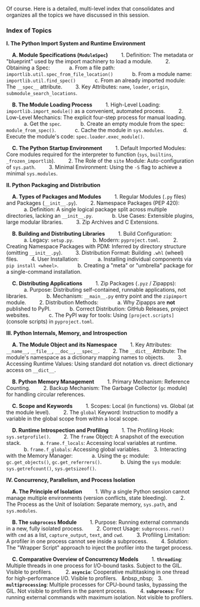 Of course. Here is a detailed, multi-level index that consolidates and organizes all the topics we have discussed in this session.

### **Index of Topics**

**I. The Python Import System and Runtime Environment**

&nbsp;&nbsp;&nbsp;&nbsp;**A. Module Specifications (`ModuleSpec`)**
&nbsp;&nbsp;&nbsp;&nbsp;&nbsp;&nbsp;&nbsp;&nbsp;1. Definition: The metadata or "blueprint" used by the import machinery to load a module.
&nbsp;&nbsp;&nbsp;&nbsp;&nbsp;&nbsp;&nbsp;&nbsp;2. Obtaining a Spec:
&nbsp;&nbsp;&nbsp;&nbsp;&nbsp;&nbsp;&nbsp;&nbsp;&nbsp;&nbsp;&nbsp;&nbsp;a. From a file path: `importlib.util.spec_from_file_location()`
&nbsp;&nbsp;&nbsp;&nbsp;&nbsp;&nbsp;&nbsp;&nbsp;&nbsp;&nbsp;&nbsp;&nbsp;b. From a module name: `importlib.util.find_spec()`
&nbsp;&nbsp;&nbsp;&nbsp;&nbsp;&nbsp;&nbsp;&nbsp;&nbsp;&nbsp;&nbsp;&nbsp;c. From an already imported module: The `__spec__` attribute.
&nbsp;&nbsp;&nbsp;&nbsp;&nbsp;&nbsp;&nbsp;&nbsp;3. Key Attributes: `name`, `loader`, `origin`, `submodule_search_locations`.

&nbsp;&nbsp;&nbsp;&nbsp;**B. The Module Loading Process**
&nbsp;&nbsp;&nbsp;&nbsp;&nbsp;&nbsp;&nbsp;&nbsp;1. High-Level Loading: `importlib.import_module()` as a convenient, automated process.
&nbsp;&nbsp;&nbsp;&nbsp;&nbsp;&nbsp;&nbsp;&nbsp;2. Low-Level Mechanics: The explicit four-step process for manual loading.
&nbsp;&nbsp;&nbsp;&nbsp;&nbsp;&nbsp;&nbsp;&nbsp;&nbsp;&nbsp;&nbsp;&nbsp;a. Get the `spec`.
&nbsp;&nbsp;&nbsp;&nbsp;&nbsp;&nbsp;&nbsp;&nbsp;&nbsp;&nbsp;&nbsp;&nbsp;b. Create an empty module from the spec: `module_from_spec()`.
&nbsp;&nbsp;&nbsp;&nbsp;&nbsp;&nbsp;&nbsp;&nbsp;&nbsp;&nbsp;&nbsp;&nbsp;c. Cache the module in `sys.modules`.
&nbsp;&nbsp;&nbsp;&nbsp;&nbsp;&nbsp;&nbsp;&nbsp;&nbsp;&nbsp;&nbsp;&nbsp;d. Execute the module's code: `spec.loader.exec_module()`.

&nbsp;&nbsp;&nbsp;&nbsp;**C. The Python Startup Environment**
&nbsp;&nbsp;&nbsp;&nbsp;&nbsp;&nbsp;&nbsp;&nbsp;1. Default Imported Modules: Core modules required for the interpreter to function (`sys`, `builtins`, `_frozen_importlib`).
&nbsp;&nbsp;&nbsp;&nbsp;&nbsp;&nbsp;&nbsp;&nbsp;2. The Role of the `site` Module: Auto-configuration of `sys.path`.
&nbsp;&nbsp;&nbsp;&nbsp;&nbsp;&nbsp;&nbsp;&nbsp;3. Minimal Environment: Using the `-S` flag to achieve a minimal `sys.modules`.

**II. Python Packaging and Distribution**

&nbsp;&nbsp;&nbsp;&nbsp;**A. Types of Packages and Modules**
&nbsp;&nbsp;&nbsp;&nbsp;&nbsp;&nbsp;&nbsp;&nbsp;1. Regular Modules (`.py` files) and Packages (`__init__.py`).
&nbsp;&nbsp;&nbsp;&nbsp;&nbsp;&nbsp;&nbsp;&nbsp;2. Namespace Packages (PEP 420):
&nbsp;&nbsp;&nbsp;&nbsp;&nbsp;&nbsp;&nbsp;&nbsp;&nbsp;&nbsp;&nbsp;&nbsp;a. Definition: A single logical package split across multiple directories, lacking an `__init__.py`.
&nbsp;&nbsp;&nbsp;&nbsp;&nbsp;&nbsp;&nbsp;&nbsp;&nbsp;&nbsp;&nbsp;&nbsp;b. Use Cases: Extensible plugins, large modular libraries.
&nbsp;&nbsp;&nbsp;&nbsp;&nbsp;&nbsp;&nbsp;&nbsp;3. Zip Archives and C Extensions.

&nbsp;&nbsp;&nbsp;&nbsp;**B. Building and Distributing Libraries**
&nbsp;&nbsp;&nbsp;&nbsp;&nbsp;&nbsp;&nbsp;&nbsp;1. Build Configuration:
&nbsp;&nbsp;&nbsp;&nbsp;&nbsp;&nbsp;&nbsp;&nbsp;&nbsp;&nbsp;&nbsp;&nbsp;a. Legacy: `setup.py`.
&nbsp;&nbsp;&nbsp;&nbsp;&nbsp;&nbsp;&nbsp;&nbsp;&nbsp;&nbsp;&nbsp;&nbsp;b. Modern: `pyproject.toml`.
&nbsp;&nbsp;&nbsp;&nbsp;&nbsp;&nbsp;&nbsp;&nbsp;2. Creating Namespace Packages with PDM: Inferred by directory structure (omitting `__init__.py`).
&nbsp;&nbsp;&nbsp;&nbsp;&nbsp;&nbsp;&nbsp;&nbsp;3. Distribution Format: Building `.whl` (wheel) files.
&nbsp;&nbsp;&nbsp;&nbsp;&nbsp;&nbsp;&nbsp;&nbsp;4. User Installation:
&nbsp;&nbsp;&nbsp;&nbsp;&nbsp;&nbsp;&nbsp;&nbsp;&nbsp;&nbsp;&nbsp;&nbsp;a. Installing individual components via `pip install <wheel>`.
&nbsp;&nbsp;&nbsp;&nbsp;&nbsp;&nbsp;&nbsp;&nbsp;&nbsp;&nbsp;&nbsp;&nbsp;b. Creating a "meta" or "umbrella" package for a single-command installation.

&nbsp;&nbsp;&nbsp;&nbsp;**C. Distributing Applications**
&nbsp;&nbsp;&nbsp;&nbsp;&nbsp;&nbsp;&nbsp;&nbsp;1. Zip Packages (`.pyz` / Zipapps):
&nbsp;&nbsp;&nbsp;&nbsp;&nbsp;&nbsp;&nbsp;&nbsp;&nbsp;&nbsp;&nbsp;&nbsp;a. Purpose: Distributing self-contained, runnable applications, not libraries.
&nbsp;&nbsp;&nbsp;&nbsp;&nbsp;&nbsp;&nbsp;&nbsp;&nbsp;&nbsp;&nbsp;&nbsp;b. Mechanism: `__main__.py` entry point and the `zipimport` module.
&nbsp;&nbsp;&nbsp;&nbsp;&nbsp;&nbsp;&nbsp;&nbsp;2. Distribution Methods:
&nbsp;&nbsp;&nbsp;&nbsp;&nbsp;&nbsp;&nbsp;&nbsp;&nbsp;&nbsp;&nbsp;&nbsp;a. Why Zipapps are **not** published to PyPI.
&nbsp;&nbsp;&nbsp;&nbsp;&nbsp;&nbsp;&nbsp;&nbsp;&nbsp;&nbsp;&nbsp;&nbsp;b. Correct Distribution: GitHub Releases, project websites.
&nbsp;&nbsp;&nbsp;&nbsp;&nbsp;&nbsp;&nbsp;&nbsp;&nbsp;&nbsp;&nbsp;&nbsp;c. The PyPI way for tools: Using `[project.scripts]` (console scripts) in `pyproject.toml`.

**III. Python Internals, Memory, and Introspection**

&nbsp;&nbsp;&nbsp;&nbsp;**A. The Module Object and its Namespace**
&nbsp;&nbsp;&nbsp;&nbsp;&nbsp;&nbsp;&nbsp;&nbsp;1. Key Attributes: `__name__`, `__file__`, `__doc__`, `__spec__`.
&nbsp;&nbsp;&nbsp;&nbsp;&nbsp;&nbsp;&nbsp;&nbsp;2. The `__dict__` Attribute: The module's namespace as a dictionary mapping names to objects.
&nbsp;&nbsp;&nbsp;&nbsp;&nbsp;&nbsp;&nbsp;&nbsp;3. Accessing Runtime Values: Using standard dot notation vs. direct dictionary access on `__dict__`.

&nbsp;&nbsp;&nbsp;&nbsp;**B. Python Memory Management**
&nbsp;&nbsp;&nbsp;&nbsp;&nbsp;&nbsp;&nbsp;&nbsp;1. Primary Mechanism: Reference Counting.
&nbsp;&nbsp;&nbsp;&nbsp;&nbsp;&nbsp;&nbsp;&nbsp;2. Backup Mechanism: The Garbage Collector (`gc` module) for handling circular references.

&nbsp;&nbsp;&nbsp;&nbsp;**C. Scope and Keywords**
&nbsp;&nbsp;&nbsp;&nbsp;&nbsp;&nbsp;&nbsp;&nbsp;1. Scopes: Local (in functions) vs. Global (at the module level).
&nbsp;&nbsp;&nbsp;&nbsp;&nbsp;&nbsp;&nbsp;&nbsp;2. The `global` Keyword: Instruction to modify a variable in the global scope from within a local scope.

&nbsp;&nbsp;&nbsp;&nbsp;**D. Runtime Introspection and Profiling**
&nbsp;&nbsp;&nbsp;&nbsp;&nbsp;&nbsp;&nbsp;&nbsp;1. The Profiling Hook: `sys.setprofile()`.
&nbsp;&nbsp;&nbsp;&nbsp;&nbsp;&nbsp;&nbsp;&nbsp;2. The `frame` Object: A snapshot of the execution stack.
&nbsp;&nbsp;&nbsp;&nbsp;&nbsp;&nbsp;&nbsp;&nbsp;&nbsp;&nbsp;&nbsp;&nbsp;a. `frame.f_locals`: Accessing local variables at runtime.
&nbsp;&nbsp;&nbsp;&nbsp;&nbsp;&nbsp;&nbsp;&nbsp;&nbsp;&nbsp;&nbsp;&nbsp;b. `frame.f_globals`: Accessing global variables.
&nbsp;&nbsp;&nbsp;&nbsp;&nbsp;&nbsp;&nbsp;&nbsp;3. Interacting with the Memory Manager:
&nbsp;&nbsp;&nbsp;&nbsp;&nbsp;&nbsp;&nbsp;&nbsp;&nbsp;&nbsp;&nbsp;&nbsp;a. Using the `gc` module: `gc.get_objects()`, `gc.get_referrers()`.
&nbsp;&nbsp;&nbsp;&nbsp;&nbsp;&nbsp;&nbsp;&nbsp;&nbsp;&nbsp;&nbsp;&nbsp;b. Using the `sys` module: `sys.getrefcount()`, `sys.getsizeof()`.

**IV. Concurrency, Parallelism, and Process Isolation**

&nbsp;&nbsp;&nbsp;&nbsp;**A. The Principle of Isolation**
&nbsp;&nbsp;&nbsp;&nbsp;&nbsp;&nbsp;&nbsp;&nbsp;1. Why a single Python session cannot manage multiple environments (version conflicts, state bleeding).
&nbsp;&nbsp;&nbsp;&nbsp;&nbsp;&nbsp;&nbsp;&nbsp;2. The Process as the Unit of Isolation: Separate memory, `sys.path`, and `sys.modules`.

&nbsp;&nbsp;&nbsp;&nbsp;**B. The `subprocess` Module**
&nbsp;&nbsp;&nbsp;&nbsp;&nbsp;&nbsp;&nbsp;&nbsp;1. Purpose: Running external commands in a new, fully isolated process.
&nbsp;&nbsp;&nbsp;&nbsp;&nbsp;&nbsp;&nbsp;&nbsp;2. Correct Usage: `subprocess.run()` with `cmd` as a list, `capture_output`, `text`, and `cwd`.
&nbsp;&nbsp;&nbsp;&nbsp;&nbsp;&nbsp;&nbsp;&nbsp;3. Profiling Limitation: A profiler in one process cannot see inside a subprocess.
&nbsp;&nbsp;&nbsp;&nbsp;&nbsp;&nbsp;&nbsp;&nbsp;4. Solution: The "Wrapper Script" approach to inject the profiler into the target process.

&nbsp;&nbsp;&nbsp;&nbsp;**C. Comparative Overview of Concurrency Models**
&nbsp;&nbsp;&nbsp;&nbsp;&nbsp;&nbsp;&nbsp;&nbsp;1. **`threading`**: Multiple threads in one process for I/O-bound tasks. Subject to the GIL. Visible to profilers.
&nbsp;&nbsp;&nbsp;&nbsp;&nbsp;&nbsp;&nbsp;&nbsp;2. **`asyncio`**: Cooperative multitasking in one thread for high-performance I/O. Visible to profilers.
&nbsp;&nbsp;&nbsp_nbsp;&nbsp;&nbsp;&nbsp;3. **`multiprocessing`**: Multiple processes for CPU-bound tasks, bypassing the GIL. Not visible to profilers in the parent process.
&nbsp;&nbsp;&nbsp;&nbsp;&nbsp;&nbsp;&nbsp;&nbsp;4. **`subprocess`**: For running external commands with maximum isolation. Not visible to profilers.

